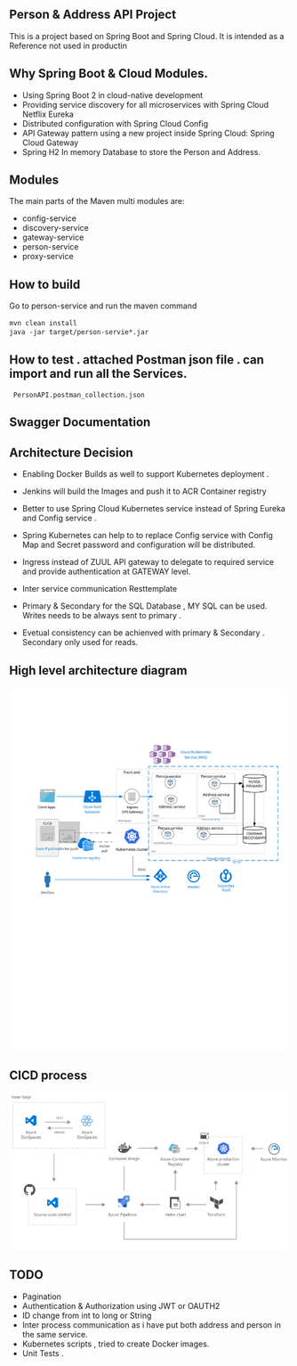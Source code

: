  
##  Person & Address API Project

This is a project based on Spring Boot and Spring Cloud. It is intended as a Reference not used in productin 

## Why Spring Boot & Cloud Modules.


* Using Spring Boot 2 in cloud-native development
* Providing service discovery for all microservices with Spring Cloud Netflix Eureka
* Distributed configuration with Spring Cloud Config
* API Gateway pattern using a new project inside Spring Cloud: Spring Cloud Gateway
* Spring H2 In memory Database to store the Person and Address.


## Modules

The main parts of the Maven multi modules are:

* config-service
* discovery-service
* gateway-service
* person-service
* proxy-service

## How to build
Go to person-service and run the maven command

    mvn clean install 
    java -jar target/person-servie*.jar

## How to test . attached Postman json file . can import and run all the Services.

     PersonAPI.postman_collection.json

## Swagger Documentation 
    
## Architecture Decision

* Enabling Docker Builds as well to support Kubernetes deployment . 
* Jenkins will build the Images and push it to ACR Container registry
* Better to use Spring Cloud Kubernetes service instead of Spring Eureka and Config service .
* Spring Kubernetes can help to to replace Config service with Config Map and Secret password and configuration will be distributed.
* Ingress instead of ZUUL API gateway to delegate to required service and provide authentication at GATEWAY level.
* Inter service communication Resttemplate 

* Primary & Secondary for the SQL Database , MY SQL can be used. Writes needs to be always sent to primary .
* Evetual consistency can be achienved with primary & Secondary . Secondary only used for reads.

## High level architecture diagram

![Alt text](person-service-architecture.png "Title")


## CICD process

![Alt text](cicd.png "Title")


## TODO

* Pagination 
* Authentication & Authorization using JWT or OAUTH2
* ID change from int to long or String
* Inter process communication as i have put both address and person in the same service.
* Kubernetes scripts , tried to create Docker images. 
* Unit Tests . 





